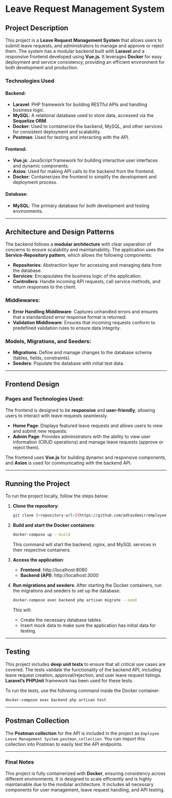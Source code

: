 
# Leave Request Management System

## Project Description

This project is a **Leave Request Management System** that allows users to submit leave requests, and administrators to manage and approve or reject them. The system has a modular backend built with **Laravel** and a responsive frontend developed using **Vue.js**. It leverages **Docker** for easy deployment and service consistency, providing an efficient environment for both development and production.

### **Technologies Used**

#### Backend:
- **Laravel**: PHP framework for building RESTful APIs and handling business logic.
- **MySQL**: A relational database used to store data, accessed via the **Sequelize ORM**.
- **Docker**: Used to containerize the backend, MySQL, and other services for consistent deployment and scalability.
- **Postman**: Used for testing and interacting with the API.

#### Frontend:
- **Vue.js**: JavaScript framework for building interactive user interfaces and dynamic components.
- **Axios**: Used for making API calls to the backend from the frontend.
- **Docker**: Containerizes the frontend to simplify the development and deployment process.

#### Database:
- **MySQL**: The primary database for both development and testing environments.

---

## Architecture and Design Patterns

The backend follows a **modular architecture** with clear separation of concerns to ensure scalability and maintainability. The application uses the **Service-Repository pattern**, which allows the following components:

- **Repositories**: Abstraction layer for accessing and managing data from the database.
- **Services**: Encapsulates the business logic of the application.
- **Controllers**: Handle incoming API requests, call service methods, and return responses to the client.

### Middlewares:
- **Error Handling Middleware**: Captures unhandled errors and ensures that a standardized error response format is returned.
- **Validation Middleware**: Ensures that incoming requests conform to predefined validation rules to ensure data integrity.

### Models, Migrations, and Seeders:
- **Migrations**: Define and manage changes to the database schema (tables, fields, constraints).
- **Seeders**: Populate the database with initial test data.

---

## Frontend Design

### Pages and Technologies Used:
The frontend is designed to be **responsive** and **user-friendly**, allowing users to interact with leave requests seamlessly.

- **Home Page**: Displays featured leave requests and allows users to view and submit new requests.
- **Admin Page**: Provides administrators with the ability to view user information (CRUD operations) and manage leave requests (approve or reject them).

The frontend uses **Vue.js** for building dynamic and responsive components, and **Axios** is used for communicating with the backend API.

---

## Running the Project

To run the project locally, follow the steps below:

1. **Clone the repository**:
   ```bash
   git clone [<repository-url>](https://github.com/adtasdemir/employee-leave-management-system.git)
   ```

2. **Build and start the Docker containers**:
   ```bash
   docker-compose up --build
   ```
   This command will start the backend, nginx, and MySQL services in their respective containers.

3. **Access the application**:
   - **Frontend**: http://localhost:8080
   - **Backend (API)**: http://localhost:3000

4. **Run migrations and seeders**:
   After starting the Docker containers, run the migrations and seeders to set up the database:

   ```bash
   docker-compose exec backend php artisan migrate --seed
   ```

   This will:
   - Create the necessary database tables.
   - Insert mock data to make sure the application has initial data for testing.

---

## Testing

This project includes **deep unit tests** to ensure that all critical use cases are covered. The tests validate the functionality of the backend API, including leave request creation, approval/rejection, and user leave request listings. **Laravel’s PHPUnit** framework has been used for these tests.

To run the tests, use the following command inside the Docker container:

```bash
docker-compose exec backend php artisan test
```

---

## Postman Collection

The **Postman collection** for the API is included in the project as `Employee Leave Management System.postman_collection`. You can import this collection into Postman to easily test the API endpoints.

---


### Final Notes

This project is fully containerized with **Docker**, ensuring consistency across different environments. It is designed to scale efficiently and is highly maintainable due to the modular architecture. It includes all necessary components for user management, leave request handling, and API testing.


